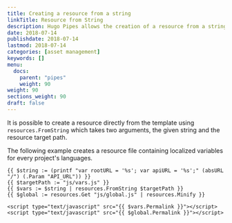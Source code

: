 ```yaml
---
title: Creating a resource from a string
linkTitle: Resource from String
description: Hugo Pipes allows the creation of a resource from a string.
date: 2018-07-14
publishdate: 2018-07-14
lastmod: 2018-07-14
categories: [asset management]
keywords: []
menu:
  docs:
    parent: "pipes"
    weight: 90
weight: 90
sections_weight: 90
draft: false
---
```


It is possible to create a resource directly from the template using `resources.FromString` which takes two arguments, the given string and the resource target path.

The following example creates a resource file containing localized variables for every project's languages.

```go-html-template
{{ $string := (printf "var rootURL = '%s'; var apiURL = '%s';" (absURL "/") (.Param "API_URL")) }}
{{ $targetPath := "js/vars.js" }}
{{ $vars := $string | resources.FromString $targetPath }}
{{ $global := resources.Get "js/global.js" | resources.Minify }}

<script type="text/javascript" src="{{ $vars.Permalink }}"></script>
<script type="text/javascript" src="{{ $global.Permalink }}"></script>
```
